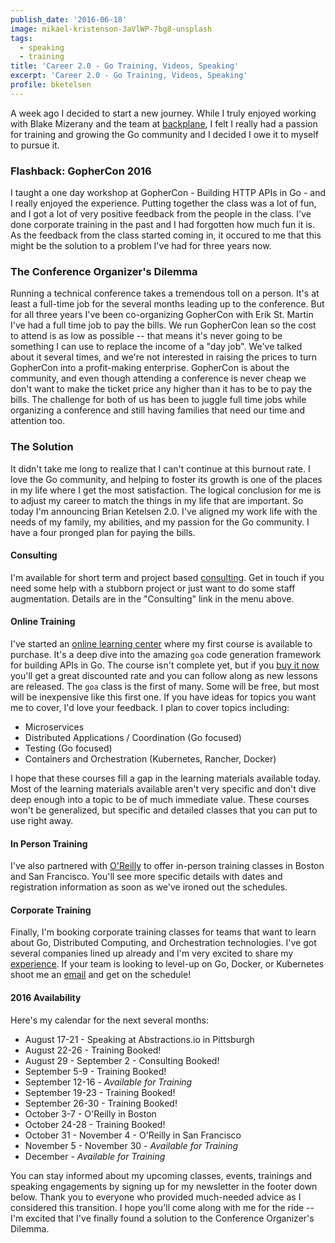 ```yaml
---
publish_date: '2016-06-18'
image: mikael-kristenson-3aVlWP-7bg8-unsplash
tags:
  - speaking
  - training
title: 'Career 2.0 - Go Training, Videos, Speaking'
excerpt: 'Career 2.0 - Go Training, Videos, Speaking'
profile: bketelsen
---
```


A week ago I decided to start a new journey. While I truly enjoyed working with Blake Mizerany and the team at [backplane](http://backplane.io), I felt I really had a passion for training and growing the Go community and I decided I owe it to myself to pursue it.

### Flashback: GopherCon 2016

I taught a one day workshop at GopherCon - Building HTTP APIs in Go - and I really enjoyed the experience. Putting together the class was a lot of fun, and I got a lot of very positive feedback from the people in the class. I've done corporate training in the past and I had forgotten how much fun it is. As the feedback from the class started coming in, it occured to me that this might be the solution to a problem I've had for three years now.

### The Conference Organizer's Dilemma

Running a technical conference takes a tremendous toll on a person. It's at least a full-time job for the several months leading up to the conference. But for all three years I've been co-organizing GopherCon with Erik St. Martin I've had a full time job to pay the bills. We run GopherCon lean so the cost to attend is as low as possible -- that means it's never going to be something I can use to replace the income of a "day job". We've talked about it several times, and we're not interested in raising the prices to turn GopherCon into a profit-making enterprise. GopherCon is about the community, and even though attending a conference is never cheap we don't want to make the ticket price any higher than it has to be to pay the bills. The challenge for both of us has been to juggle full time jobs while organizing a conference and still having families that need our time and attention too.

### The Solution

It didn't take me long to realize that I can't continue at this burnout rate. I love the Go community, and helping to foster its growth is one of the places in my life where I get the most satisfaction. The logical conclusion for me is to adjust my career to match the things in my life that are important. So today I'm announcing Brian Ketelsen 2.0. I've aligned my work life with the needs of my family, my abilities, and my passion for the Go community. I have a four pronged plan for paying the bills.

#### Consulting

I'm available for short term and project based [consulting](https://brianketelsen.com/consulting/). Get in touch if you need some help with a stubborn project or just want to do some staff augmentation. Details are in the "Consulting" link in the menu above.

#### Online Training

I've started an [online learning center](http://learn.brianketelsen.com) where my first course is available to purchase. It's a deep dive into the amazing `goa` code generation framework for building APIs in Go. The course isn't complete yet, but if you [buy it now](http://learn.brianketelsen.com/courses/master-api-development-with-goa?product_id=140234&coupon_code=GOAVIDEO) you'll get a great discounted rate and you can follow along as new lessons are released. The `goa` class is the first of many. Some will be free, but most will be inexpensive like this first one. If you have ideas for topics you want me to cover, I'd love your feedback. I plan to cover topics including:

- Microservices
- Distributed Applications / Coordination (Go focused)
- Testing (Go focused)
- Containers and Orchestration (Kubernetes, Rancher, Docker)

I hope that these courses fill a gap in the learning materials available today. Most of the learning materials available aren't very specific and don't dive deep enough into a topic to be of much immediate value. These courses won't be generalized, but specific and detailed classes that you can put to use right away.

#### In Person Training

I've also partnered with [O'Reilly](http://oreilly.com) to offer in-person training classes in Boston and San Francisco. You'll see more specific details with dates and registration information as soon as we've ironed out the schedules.

#### Corporate Training

Finally, I'm booking corporate training classes for teams that want to learn about Go, Distributed Computing, and Orchestration technologies. I've got several companies lined up already and I'm very excited to share my [experience](/about/experience). If your team is looking to level-up on Go, Docker, or Kubernetes shoot me an [email](me@brianketelsen.com) and get on the schedule!

#### 2016 Availability

Here's my calendar for the next several months:

- August 17-21 - Speaking at Abstractions.io in Pittsburgh
- August 22-26 - Training Booked!
- August 29 - September 2 - Consulting Booked!
- September 5-9 - Training Booked!
- September 12-16 - _Available for Training_
- September 19-23 - Training Booked!
- September 26-30 - Training Booked!
- October 3-7 - O'Reilly in Boston
- October 24-28 - Training Booked!
- October 31 - November 4 - O'Reilly in San Francisco
- November 5 - November 30 - _Available for Training_
- December - _Available for Training_

You can stay informed about my upcoming classes, events, trainings and speaking engagements by signing up for my newsletter in the footer down below. Thank you to everyone who provided much-needed advice as I considered this transition. I hope you'll come along with me for the ride -- I'm excited that I've finally found a solution to the Conference Organizer's Dilemma.
